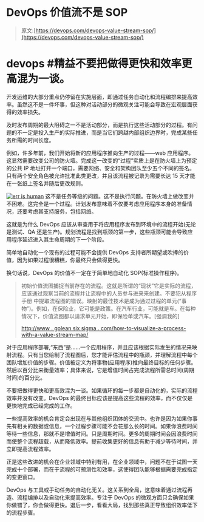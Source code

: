 # DevOps 价值流不是 SOP

> 原文:[https://devops.com/devops-value-stream-sop/](https://devops.com/devops-value-stream-sop/)

# devops #精益不要把做得更快和效率更高混为一谈。

开发运维的大部分重点仍停留在实施层面，即通过任务自动化和流程编排来提高效率。虽然这不是一件坏事，但这种对活动部分的微观关注可能会导致在宏观层面获得的效率损失。

及时发布周期的最大阻碍之一不是活动部分，而是执行这些活动部分的过程。有问题的不一定是投入生产的实际推进，而是当它们跨越内部组织边界时，完成某些任务所需的时间长度。

例如，许多年前，我们开始将新的应用程序推向生产的过程——web 应用程序。这显然需要改变公司的防火墙。完成这一改变的“过程”实质上是在防火墙上为预定的公共 IP 地址打开一个端口，需要网络、安全和架构团队至少五个不同的签名。只有两个安全角色被允许批准此类更改，并且该流程被记录为需要长达 15 天才能在一张纸上签名并随后更改规则。

[![err is human](../Images/68bbbab277934e518729c97b0085869b.png)](https://devops.com/wp-content/uploads/2014/06/err-is-human.jpg) 这不是任务等级的问题。这不是执行问题。在防火墙上做改变并不困难。这完全是一个过程。计划发布意味着不仅要考虑应用程序本身的准备情况，还要考虑其支持服务，包括网络。

这就是为什么 DevOps 应该从审查用于将应用程序发布到环境中的流程开始(无论是测试、QA 还是生产)。规划流程是找到瓶颈的第一步，这些瓶颈可能会导致应用程序延迟进入其生命周期的下一个阶段。

简单地自动化一个现有的过程可能不会提供 DevOps 支持者所期望或吹捧的价值，因为如果过程很糟糕，你最终只会做得更快。

换句话说，DevOps 的价值不一定在于简单地自动化 SOP(标准操作程序)。

> 初始价值流图捕捉当前存在的流程。这就是所谓的“现状”它是实际的流程，应该通过观察当前的流程并让流程中的人员参与进来来创建。不要犯从程序手册 中提取流程图的错误。映射的最佳技术是成为通过过程的单元(“事物”)。例如，在保险业，它可能是政策。在汽车行业，可能就是车。在每种情况下，价值流图都以请求单元开始，即保险单或汽车。[强调我的]
> 
> [http://www . golean six sigma . com/how-to-visualize-a-process-with-a-value-stream-map/](http://www.goleansixsigma.com/how-to-visualize-a-process-with-a-value-stream-map/ "http://www.goleansixsigma.com/how-to-visualize-a-process-with-a-value-stream-map/")

对于应用程序部署,“东西”是……一个应用程序，并且应该根据实际发生的情况来映射流程。只有当您绘制了流程图后，您才能评估流程中的瓶颈，并理解流程中每个团队增加价值的步骤。价值被定义为将事物(应用程序)推向最终目标的任何步骤。然后以百分比来衡量效率；具体来说，它是增值时间占完成流程所需总时间(周期时间)的百分比。

不要把做得更快和更高效混为一谈。如果循环的每一步都是自动化的，实际的流程效率并没有改变。DevOps 的最终目标应该是提高这些流程的效率，而不仅仅是更快地完成已经完成的工作。

一些提高效率的机会肯定会出现在与其他组织团体的交流中。也许是因为如果你事先有相关的数据或信息，一个过程步骤可能不会花那么长的时间。如果你浪费时间等待一些信息，那就不是增值时间。只是周期时间。更多的周期时间会因浪费时间而使整个流程超载，从而降低效率。提前收集更好的信息有助于减少等待时间，并立即提高流程效率。

正是这些改进的机会在企业领域中特别有用，在企业领域中，问题不在于试图一天完成十个部署，而在于流程的可预测性和效率，这使得团队能够根据需要完成指定的变更窗口。

DevOps 与工具或手动任务的自动化无关。这关系到全局，这意味着通过流程再造、流程编排以及自动化来提高效率。专注于 DevOps 的微观方面只会确保如果你做错了，你会做得更快。退后一步，看看大局，找到那些真正导致组织效率低下的流程步骤。